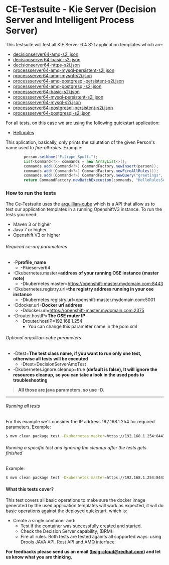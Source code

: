 # CE-Testsuite - Kie Server (Decision Server and Intelligent Process Server)

This testsuite will test all KIE Server 6.4 S2I application templates which are:
 
  -  [decisionserver64-amq-s2i.json](https://github.com/jboss-container-images/jboss-decisionserver-6-openshift-image/blob/6.4.x/templates/decisionserver64-amq-s2i.json)
  -  [decisionserver64-basic-s2i.json](https://github.com/jboss-container-images/jboss-decisionserver-6-openshift-image/blob/6.4.x/templates/decisionserver64-basic-s2i.json)
  -  [decisionserver64-https-s2i.json](https://github.com/jboss-container-images/jboss-decisionserver-6-openshift-image/blob/6.4.x/templates/decisionserver64-https-s2i.json)
  -  [processserver64-amq-mysql-persistent-s2i.json](https://github.com/jboss-container-images/jboss-processserver-6-openshift-image/blob/6.4.x/templates/processserver64-amq-mysql-persistent-s2i.json)
  -  [processserver64-amq-mysql-s2i.json](https://github.com/jboss-container-images/jboss-processserver-6-openshift-image/blob/6.4.x/templates/processserver64-amq-mysql-s2i.json)
  -  [processserver64-amq-postgresql-persistent-s2i.json](https://github.com/jboss-container-images/jboss-processserver-6-openshift-image/blob/6.4.x/templates/processserver64-amq-postgresql-persistent-s2i.json)
  -  [processserver64-amq-postgresql-s2i.json](https://github.com/jboss-container-images/jboss-kie-modules/blob/master/processserver/processserver64-amq-postgresql-s2i.json)
  -  [processserver64-basic-s2i.json](https://github.com/jboss-container-images/jboss-processserver-6-openshift-image/blob/6.4.x/templates/processserver64-basic-s2i.json)
  -  [processserver64-mysql-persistent-s2i.json](https://github.com/jboss-container-images/jboss-processserver-6-openshift-image/blob/6.4.x/templates/processserver64-mysql-persistent-s2i.json)
  -  [processserver64-mysql-s2i.json](https://github.com/jboss-container-images/jboss-processserver-6-openshift-image/blob/6.4.x/templates/processserver64-mysql-s2i.json)
  -  [processserver64-postgresql-persistent-s2i.json](https://github.com/jjboss-container-images/jboss-processserver-6-openshift-image/blob/6.4.x/templates/processserver64-postgresql-persistent-s2i.json)
  -  [processserver64-postgresql-s2i.json](https://github.com/jboss-container-images/jboss-processserver-6-openshift-image/blob/6.4.x/templates/processserver64-postgresql-s2i.json)

For all tests, on this case we are using the following quickstart application:

  - [Hellorules](https://github.com/jboss-openshift/openshift-quickstarts/tree/master/decisionserver/hellorules)

This aplication, basically, only prints the salutation of the given Person's name used to *fire-all-rules*. Example:
```java
        person.setName("Filippe Spolti");
        List<Command<?>> commands = new ArrayList<>();
        commands.add((Command<?>) CommandFactory.newInsert(person));
        commands.add((Command<?>) CommandFactory.newFireAllRules());
        commands.add((Command<?>) CommandFactory.newQuery("greetings", "get greeting"));
        return CommandFactory.newBatchExecution(commands, "HelloRulesSession");
```

### How to run the tests
The Ce-Testsuite uses the [arquillian-cube](https://github.com/arquillian/arquillian-cube) which is a API that allow us to test our application templates in a running OpenshiftV3 instance. To run the tests you need:
  - Maven 3 or higher
  - Java 7 or higher
  - Openshift V3 or higher
 

###### Required ce-arq parameteres
  - -P**profile_name**
    - -Pkieserver64
  - -Dkubernetes.master=**address of your running OSE instance (master note)**
    - -Dkubernetes.master=https://openshift-master.mydomain.com:8443
  - -Dkubernetes.registry.url=**the registry address running in your ose instance**
    - -Dkubernetes.registry.url=openshift-master.mydomain.com:5001
  - -Ddocker.url=**Docker url address**
    - -Ddocker.url=https://openshift-master.mydomain.com:2375
  - -Drouter.hostIP=**The OSE router IP**
    - -Drouter.hostIP=192.168.1.254
      - You can change this parameter name in the pom.xml

###### Optional arquillian-cube parameters
  - -Dtest=**The test class name, if you want to run only one test, otherwise all tests will be executed**
    - -Dtest=DecisionServerAmqTest
  - -Dkubernetes.ignore.cleanup=true **(default is false), It will ignore the resources cleanup, so you can take a look in the used pods to troubleshooting**

> **All those are java parameters, so use -D.**
___

###### Running all tests
For this example we'll consider the IP address 192.168.1.254 for required parameters, Example:
```sh
$ mvn clean package test -Dkubernetes.master=https://192.168.1.254:8443 -Drouter.hostIP=192.168.1.254
```
###### Running a specific test and ignoring the cleanup after the tests gets finished
Example:
```sh
$ mvn clean package test -Dkubernetes.master=https://192.168.1.254:8443 -Drouter.hostIP=192.168.1.254 -Dtest=DecisionServerAmqTest -Dkubernetes.ignore.cleanup=true
```

#### What this tests cover?
This test covers all basic operations to make sure the docker image generated by the used application templates will work as expected, it will do basic operations against the deployed quickstart, which is:

  - Create a single container and:
    - Test if the container was successfully created and started.
    - Check the Decision Server capability, (BRM).
    - Fire all rules.
Both tests are tested againts all supported ways: using Drools JAVA API, Rest API and AMQ interface.


__For feedbacks please send us an email (bsig-cloud@redhat.com) and let us know what you are thinking.__ 
